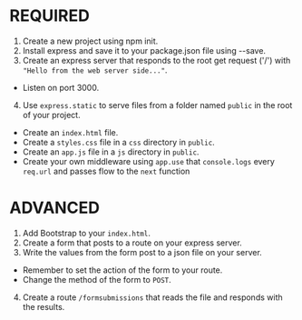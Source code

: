 # REQUIRED
1. Create a new project using npm init.
2. Install express and save it to your package.json file using --save.
3. Create an express server that responds to the root get request ('/') with  ```"Hello from the web server side..."```.
* Listen on port 3000.
4. Use ```express.static``` to serve files from a folder named ```public``` in the root of your project.
* Create an ```index.html``` file.
* Create a ```styles.css``` file in a ```css``` directory in ```public```.
* Create an ```app.js``` file in a ```js``` directory in ```public```.
* Create your own middleware using ```app.use``` that ```console.logs``` every ```req.url``` and passes flow to the ```next``` function
# ADVANCED
1. Add Bootstrap to your ```index.html```.
2. Create a form that posts to a route on your express server.
3. Write the values from the form post to a json file on your server.
* Remember to set the action of the form to your route.
* Change the method of the form to ```POST```.
4. Create a route ```/formsubmissions``` that reads the file and responds with the results.
